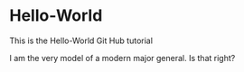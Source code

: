 # Hello-World
This is the Hello-World Git Hub tutorial

I am the very model of a modern major general.
Is that right?
